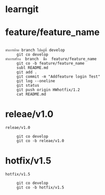 # learngit

# feature/feature_name


```

ทำการย้าย branch ไปอยู่ที่ develop 
	 git co develop
ทำการสร้าง 	branch  ชื่อ  feature/feature_name
	 git co -b feature/feature_name
	 subl README.md 
	 git add .
	 git commit -m "Addfeature login Test"
	 git log --oneline
	 git status
	 git push origin HWhotfix/1.2
	 cat README.md

```
# releae/v1.0
```
releae/v1.0

	 git co develop
	 git co -b releae/v1.0
```



# hotfix/v1.5

```
hotfix/v1.5

	 git co develop
	 git co -b hotfix/v1.5

```

